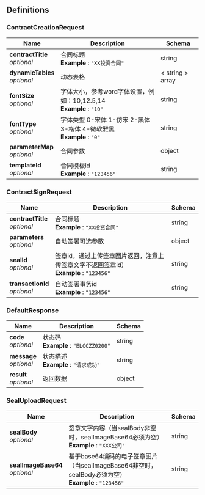 
<a name="definitions"></a>
## Definitions

<a name="contractcreationrequest"></a>
### ContractCreationRequest

|Name|Description|Schema|
|---|---|---|
|**contractTitle**  <br>*optional*|合同标题  <br>**Example** : `"XX投资合同"`|string|
|**dynamicTables**  <br>*optional*|动态表格|< string > array|
|**fontSize**  <br>*optional*|字体大小，参考word字体设置，例如：10,12.5,14  <br>**Example** : `"10"`|string|
|**fontType**  <br>*optional*|字体类型 0-宋体 1-仿宋 2-黑体 3-楷体 4-微软雅黑  <br>**Example** : `"0"`|string|
|**parameterMap**  <br>*optional*|合同参数|object|
|**templateId**  <br>*optional*|合同模板id  <br>**Example** : `"123456"`|string|


<a name="contractsignrequest"></a>
### ContractSignRequest

|Name|Description|Schema|
|---|---|---|
|**contractTitle**  <br>*optional*|合同标题  <br>**Example** : `"XX投资合同"`|string|
|**parameters**  <br>*optional*|自动签署可选参数|object|
|**sealId**  <br>*optional*|签章id，通过上传签章图片返回，注意上传签章文字不返回签章id）  <br>**Example** : `"123456"`|string|
|**transactionId**  <br>*optional*|自动签署事务id  <br>**Example** : `"123456"`|string|


<a name="defaultresponse"></a>
### DefaultResponse

|Name|Description|Schema|
|---|---|---|
|**code**  <br>*optional*|状态码  <br>**Example** : `"ELCCZZ0200"`|string|
|**message**  <br>*optional*|状态描述  <br>**Example** : `"请求成功"`|string|
|**result**  <br>*optional*|返回数据|object|


<a name="sealuploadrequest"></a>
### SealUploadRequest

|Name|Description|Schema|
|---|---|---|
|**sealBody**  <br>*optional*|签章文字内容（当sealBody非空时，sealImageBase64必须为空）  <br>**Example** : `"XXX公司"`|string|
|**sealImageBase64**  <br>*optional*|基于base64编码的电子签章图片（当sealImageBase64非空时，sealBody必须为空）  <br>**Example** : `"123456"`|string|




